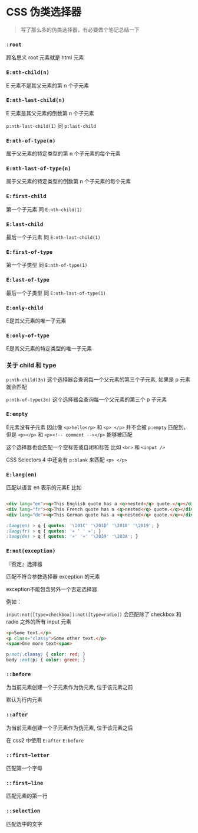 # CSS 伪类选择器

> 写了那么多的伪类选择器，有必要做个笔记总结一下

### `:root`

顾名思义 root 元素就是 html 元素

### `E:nth-child(n)`

E 元素不是其父元素的第 n 个子元素

### `E:nth-last-child(n)`

E 元素是其父元素的倒数第 n 个子元素

`p:nth-last-child(1)` 同 `p:last-child`

### `E:nth-of-type(n)`

属于父元素的特定类型的第 n 个子元素的每个元素

### `E:nth-last-of-type(n)`

属于父元素的特定类型的倒数第 n 个子元素的每个元素

### `E:first-child`

第一个子元素 同 `E:nth-child(1)`

### `E:last-child`

最后一个子元素 同 `E:nth-last-child(1)`

### `E:first-of-type`

第一个子类型 同 `E:nth-of-type(1)`

### `E:last-of-type`

最后一个子类型 同 `E:nth-last-of-type(1)`

### `E:only-child`

E是其父元素的唯一子元素

### `E:only-of-type`

E是其父元素的特定类型的唯一子元素

### 关于 child 和 type

`p:nth-child(3n)` 这个选择器会查询每一个父元素的第三个子元素, 如果是 p 元素就会匹配

`p:nth-of-type(3n)` 这个选择器会查询每一个父元素的第三个 p 子元素

### `E:empty`

E元素没有子元素 因此像 `<p>hello</p>` 和 `<p> </p>` 并不会被 `p:empty` 匹配到，但是 `<p></p>` 和 `<p><!-- comment --></p>` 能够被匹配

这个选择器也会匹配一个空标签或自闭和标签 比如 `<br>` 和 `<input />` 

CSS Selectors 4 中还会有 `p:blank` 来匹配 `<p> </p>`

### `E:lang(en)`

匹配以语言 en 表示的元素E 比如

```html

<div lang="en"><q>This English quote has a <q>nested</q> quote.</q></div>
<div lang="fr"><q>This French quote has a <q>nested</q> quote.</q></div>
<div lang="de"><q>This German quote has a <q>nested</q> quote.</q></div>
```

```css
:lang(en) > q { quotes: '\201C' '\201D' '\2018' '\2019'; }
:lang(fr) > q { quotes: '« ' ' »'; }
:lang(de) > q { quotes: '»' '«' '\2039' '\203A'; }
```

### `E:not(exception)`

『否定』选择器

匹配不符合参数选择器 exception 的元素

exception不能包含另外一个否定选择器

例如：

`input:not([type=checkbox]):not([type=radio])` 会匹配除了 checkbox 和 radio 之外的所有 input 元素

```html
<p>Some text.</p>
<p class="classy">Some other text.</p>
<span>One more text<span>
```

```css
p:not(.classy) { color: red; }
body :not(p) { color: green; }
```

### `::before`

为当前元素创建一个子元素作为伪元素, 位于该元素之前

默认为行内元素

### `::after`

为当前元素创建一个子元素作为伪元素, 位于该元素之后

在 css2 中使用 `E:after`  `E:before`


### `::first–letter`

匹配第一个字母

### `::first–line`

匹配元素的第一行

### `::selection`

匹配选中的文字
